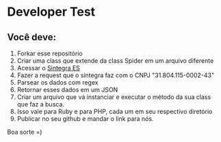 Developer Test
==============

Você deve:
---------
 1. Forkar esse repositório
 2. Criar uma class que extende da class Spider em um arquivo diferente
 3. Acessar o [Sintegra ES](http://www.sintegra.es.gov.br/index.php)
 4. Fazer a request que o sintegra faz com o CNPJ "31.804.115-0002-43"
 5. Parsear os dados com regex
 6. Retornar esses dados em um JSON
 7. Criar um arquivo que vá instanciar e executar o método da sua class que faz a busca.
 8. Isso vale para Ruby e para PHP, cada um em seu respectivo diretório
 9. Publicar no seu github e mandar o link para nós.


Boa sorte =)
